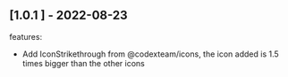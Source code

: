 
## [1.0.1 ] - 2022-08-23

features:
  - Add IconStrikethrough from @codexteam/icons, the icon added is 1.5 times bigger than the other icons